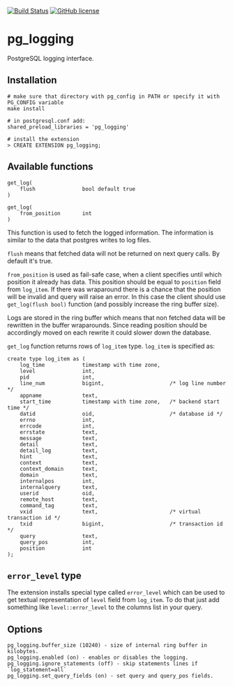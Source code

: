 [![Build Status](https://travis-ci.org/postgrespro/pg_logging.svg?branch=master)](https://travis-ci.org/postgrespro/pg_logging)
[![GitHub license](https://img.shields.io/badge/license-PostgreSQL-blue.svg)](https://raw.githubusercontent.com/postgrespro/pg_logging/master/LICENSE)

pg_logging
=================

PostgreSQL logging interface.

Installation
-------------

    # make sure that directory with pg_config in PATH or specify it with PG_CONFIG variable
    make install

    # in postgresql.conf add:
    shared_preload_libraries = 'pg_logging'

    # install the extension
    > CREATE EXTENSION pg_logging;

Available functions
--------------------

    get_log(
        flush               bool default true
    )

    get_log(
        from_position       int
    )

This function is used to fetch the logged information. The information is
similar to the data that postgres writes to log files.

`flush` means that fetched data will not be returned on next query calls. By
default it's true.

`from_position` is used as fail-safe case, when a client specifies until
which position it already has data. This position should be equal to
`position` field from `log_item`. If there was wraparound there is a chance
that the position will be invalid and query will raise an error. In this case
the client should use `get_log(flush bool)` function (and possibly increase
the ring buffer size).

Logs are stored in the ring buffer which means that non fetched data will
be rewritten in the buffer wraparounds. Since reading position should be
accordingly moved on each rewrite it could slower down the database.

`get_log` function returns rows of `log_item` type. `log_item` is specified as:

    create type log_item as (
        log_time            timestamp with time zone,
        level               int,
        pid                 int,
        line_num            bigint,                     /* log line number */
        appname             text,
        start_time          timestamp with time zone,   /* backend start time */
        datid               oid,                        /* database id */
        errno               int,
        errcode             int,
        errstate            text,
        message             text,
        detail              text,
        detail_log          text,
        hint                text,
        context             text,
        context_domain      text,
        domain              text,
        internalpos         int,
        internalquery       text,
        userid              oid,
        remote_host         text,
        command_tag         text,
        vxid                text,                       /* virtual transaction id */
        txid                bigint,                     /* transaction id */
        query               text,
        query_pos           int,
        position            int
    );

`error_level` type
-------------------

The extension installs special type called `error_level` which can be used to
get textual representation of `level` field from `log_item`. To do that
just add something like `level::error_level` to the columns list in your query.


Options
---------

    pg_logging.buffer_size (10240) - size of internal ring buffer in kilobytes.
    pg_logging.enabled (on) - enables or disables the logging.
    pg_logging.ignore_statements (off) - skip statements lines if `log_statement=all`
    pg_logging.set_query_fields (on) - set query and query_pos fields.
